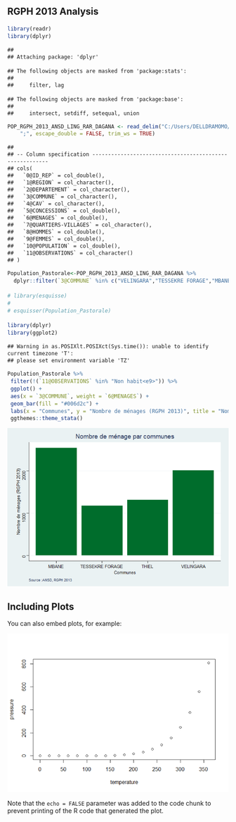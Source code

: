 RGPH 2013 Analysis
------------------

``` r
library(readr)
library(dplyr)
```

    ## 
    ## Attaching package: 'dplyr'

    ## The following objects are masked from 'package:stats':
    ## 
    ##     filter, lag

    ## The following objects are masked from 'package:base':
    ## 
    ##     intersect, setdiff, setequal, union

``` r
POP_RGPH_2013_ANSD_LING_RAR_DAGANA <- read_delim("C:/Users/DELLDRAMOMO/Desktop/ISRA-RNU/Project datasets/data/RGPH 2013 ANSD/POP(RGPH 2013 ANSD)_LING_RAR_DAGANA.csv", 
    ";", escape_double = FALSE, trim_ws = TRUE)
```

    ## 
    ## -- Column specification --------------------------------------------------------
    ## cols(
    ##   `0@ID_REP` = col_double(),
    ##   `1@REGION` = col_character(),
    ##   `2@DEPARTEMENT` = col_character(),
    ##   `3@COMMUNE` = col_character(),
    ##   `4@CAV` = col_character(),
    ##   `5@CONCESSIONS` = col_double(),
    ##   `6@MENAGES` = col_double(),
    ##   `7@QUARTIERS-VILLAGES` = col_character(),
    ##   `8@HOMMES` = col_double(),
    ##   `9@FEMMES` = col_double(),
    ##   `10@POPULATION` = col_double(),
    ##   `11@OBSERVATIONS` = col_character()
    ## )

``` r
Population_Pastorale<-POP_RGPH_2013_ANSD_LING_RAR_DAGANA %>% 
  dplyr::filter(`3@COMMUNE` %in% c("VELINGARA","TESSEKRE FORAGE","MBANE","THIEL"))

# library(esquisse)
# 
# esquisser(Population_Pastorale)

library(dplyr)
library(ggplot2)
```

    ## Warning in as.POSIXlt.POSIXct(Sys.time()): unable to identify current timezone 'T':
    ## please set environment variable 'TZ'

``` r
Population_Pastorale %>%
 filter(!(`11@OBSERVATIONS` %in% "Non habit<e9>")) %>%
 ggplot() +
 aes(x = `3@COMMUNE`, weight = `6@MENAGES`) +
 geom_bar(fill = "#006d2c") +
 labs(x = "Communes", y = "Nombre de ménages (RGPH 2013)", title = "Nombre de ménage par communes", caption = "Source :ANSD, RGPH 2013") +
 ggthemes::theme_stata()
```

![](analysis_files/figure-markdown_github/unnamed-chunk-2-1.png)

Including Plots
---------------

You can also embed plots, for example:

![](analysis_files/figure-markdown_github/pressure-1.png)

Note that the `echo = FALSE` parameter was added to the code chunk to
prevent printing of the R code that generated the plot.
